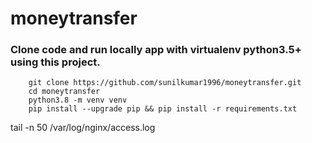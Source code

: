 # moneytransfer

### Clone code and run locally app with virtualenv python3.5+ using this project.

```
    git clone https://github.com/sunilkumar1996/moneytransfer.git
    cd moneytransfer
    python3.8 -m venv venv
    pip install --upgrade pip && pip install -r requirements.txt

```

tail -n 50 /var/log/nginx/access.log